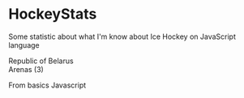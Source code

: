 # HockeyStats
Some statistic about what I'm know about Ice Hockey on JavaScript language

Republic of Belarus<br>
Arenas (3)

From basics Javascript
